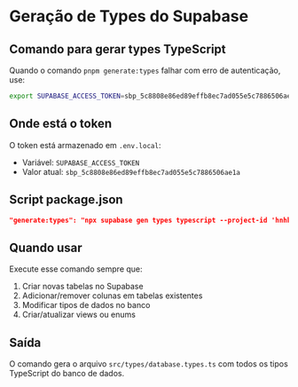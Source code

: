 # Geração de Types do Supabase

## Comando para gerar types TypeScript

Quando o comando `pnpm generate:types` falhar com erro de autenticação, use:

```bash
export SUPABASE_ACCESS_TOKEN=sbp_5c8808e86ed89effb8ec7ad055e5c7886506ae1a && pnpm generate:types
```

## Onde está o token

O token está armazenado em `.env.local`:
- Variável: `SUPABASE_ACCESS_TOKEN`
- Valor atual: `sbp_5c8808e86ed89effb8ec7ad055e5c7886506ae1a`

## Script package.json

```json
"generate:types": "npx supabase gen types typescript --project-id 'hnhhoqjmydmdjkvqmidf' --schema public > src/types/database.types.ts"
```

## Quando usar

Execute esse comando sempre que:
1. Criar novas tabelas no Supabase
2. Adicionar/remover colunas em tabelas existentes
3. Modificar tipos de dados no banco
4. Criar/atualizar views ou enums

## Saída

O comando gera o arquivo `src/types/database.types.ts` com todos os tipos TypeScript do banco de dados.
